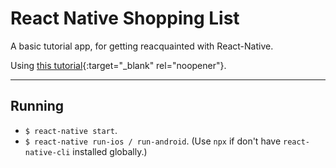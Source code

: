 # React Native Shopping List

A basic tutorial app, for getting reacquainted with React-Native.

Using [this tutorial](https://www.youtube.com/watch?v=Hf4MJH0jDb4){:target="_blank" rel="noopener"}.

---

Running
---
- ```$ react-native start```.
- ```$ react-native run-ios / run-android```.
(Use ```npx``` if don't have ```react-native-cli``` installed globally.)